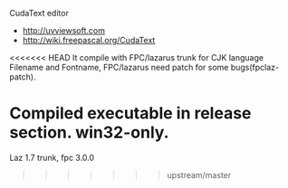CudaText editor

* http://uvviewsoft.com
* http://wiki.freepascal.org/CudaText

<<<<<<< HEAD
It compile with FPC/lazarus trunk for CJK language Filename and Fontname,
FPC/lazarus need patch for some bugs(fpclaz-patch).

Compiled executable in release section. win32-only.
=======
Laz 1.7 trunk, fpc 3.0.0
>>>>>>> upstream/master
